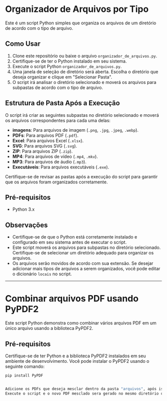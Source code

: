 # Organizador de Arquivos por Tipo

Este é um script Python simples que organiza os arquivos de um diretório de acordo com o tipo de arquivo.

## Como Usar

1. Clone este repositório ou baixe o arquivo `organizador_de_arquivos.py`.
2. Certifique-se de ter o Python instalado em seu sistema.
3. Execute o script Python `organizador_de_arquivos.py`.
4. Uma janela de seleção de diretório será aberta. Escolha o diretório que deseja organizar e clique em "Selecionar Pasta".
5. O script irá analisar o diretório selecionado e moverá os arquivos para subpastas de acordo com o tipo de arquivo.

## Estrutura de Pasta Após a Execução

O script irá criar as seguintes subpastas no diretório selecionado e moverá os arquivos correspondentes para cada uma delas:

- **imagens**: Para arquivos de imagem (`.png`, `.jpg`, `.jpeg`, `.webp`).
- **PDFs**: Para arquivos PDF (`.pdf`).
- **Excel**: Para arquivos Excel (`.xlsx`).
- **SVG**: Para arquivos SVG (`.svg`).
- **ZIP**: Para arquivos ZIP (`.zip`).
- **MP4**: Para arquivos de vídeo (`.mp4`, `.mkv`).
- **MP3**: Para arquivos de áudio (`.mp3`).
- **Executáveis**: Para arquivos executáveis (`.exe`).

Certifique-se de revisar as pastas após a execução do script para garantir que os arquivos foram organizados corretamente.

## Pré-requisitos

- Python 3.x

## Observações

- Certifique-se de que o Python está corretamente instalado e configurado em seu sistema antes de executar o script.
- Este script moverá os arquivos para subpastas no diretório selecionado. Certifique-se de selecionar um diretório adequado para organizar os arquivos.
- Os arquivos serão movidos de acordo com sua extensão. Se desejar adicionar mais tipos de arquivos a serem organizados, você pode editar o dicionário `locais` no script.

---

# Combinar arquivos PDF usando PyPDF2

Este script Python demonstra como combinar vários arquivos PDF em um único arquivo usando a biblioteca PyPDF2.

## Pré-requisitos
Certifique-se de ter Python e a biblioteca PyPDF2 instalados em seu ambiente de desenvolvimento. Você pode instalar o PyPDF2 usando o seguinte comando:


```bash
pip install PyPDF


Adicione os PDFs que deseja mesclar dentro da pasta "arquivos", após isso...
Execute o script e o novo PDF mesclado sera gerado no mesmo diretório que você estiver.


